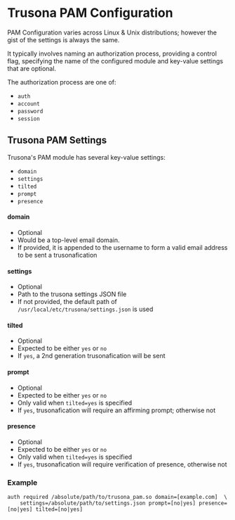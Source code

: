 # Trusona PAM Configuration

PAM Configuration varies across Linux & Unix distributions; however the gist of the settings is always the same.

It typically involves naming an authorization process, providing a control flag, specifying the name of the configured module and key-value settings that are optional.

The authorization process are one of:
- `auth`
- `account`
- `password`
- `session`

## Trusona PAM Settings
Trusona's PAM module has several key-value settings:
- `domain`
- `settings`
- `tilted`
- `prompt`
- `presence`

#### domain
- Optional
- Would be a top-level email domain.
- If provided, it is appended to the username to form a valid email address to be sent a trusonafication

#### settings
- Optional
- Path to the trusona settings JSON file
- If not provided, the default path of `/usr/local/etc/trusona/settings.json` is used

#### tilted
- Optional
- Expected to be either `yes` or `no`
- If `yes`, a 2nd generation trusonafication will be sent

#### prompt
- Optional
- Expected to be either `yes` or `no`
- Only valid when `tilted=yes` is specified
- If `yes`, trusonafication will require an affirming prompt; otherwise not

#### presence
- Optional
- Expected to be either `yes` or `no`
- Only valid when `tilted=yes` is specified
- If `yes`, trusonafication will require verification of presence, otherwise not

### Example

```text
auth required /absolute/path/to/trusona_pam.so domain=[example.com]  \
    settings=/absolute/path/to/settings.json prompt=[no|yes] presence=[no|yes] tilted=[no|yes]
```

